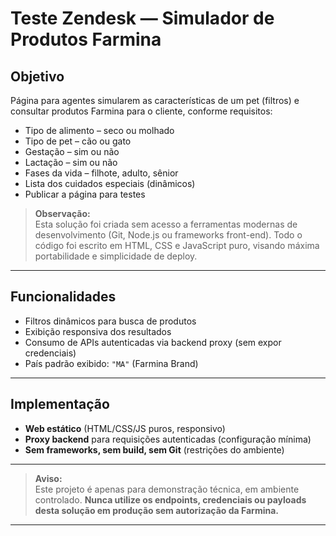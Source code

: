 # Teste Zendesk — Simulador de Produtos Farmina

## Objetivo

Página para agentes simularem as características de um pet (filtros) e consultar produtos Farmina para o cliente, conforme requisitos:

- Tipo de alimento – seco ou molhado
- Tipo de pet – cão ou gato
- Gestação – sim ou não
- Lactação – sim ou não
- Fases da vida – filhote, adulto, sênior
- Lista dos cuidados especiais (dinâmicos)
- Publicar a página para testes

> **Observação:**  
> Esta solução foi criada sem acesso a ferramentas modernas de desenvolvimento (Git, Node.js ou frameworks front-end). Todo o código foi escrito em HTML, CSS e JavaScript puro, visando máxima portabilidade e simplicidade de deploy.

---

## Funcionalidades

- Filtros dinâmicos para busca de produtos
- Exibição responsiva dos resultados
- Consumo de APIs autenticadas via backend proxy (sem expor credenciais)
- País padrão exibido: `"MA"` (Farmina Brand)

---

## Implementação

- **Web estático** (HTML/CSS/JS puros, responsivo)
- **Proxy backend** para requisições autenticadas (configuração mínima)
- **Sem frameworks, sem build, sem Git** (restrições do ambiente)

---

> **Aviso:**  
> Este projeto é apenas para demonstração técnica, em ambiente controlado. **Nunca utilize os endpoints, credenciais ou payloads desta solução em produção sem autorização da Farmina.**

---
